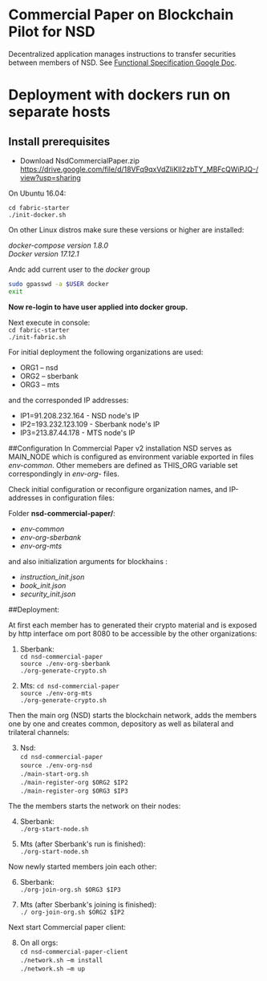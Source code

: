 # Commercial Paper on Blockchain Pilot for NSD

Decentralized application manages instructions to transfer securities between members of NSD.
See [Functional Specification Google Doc](https://docs.google.com/document/d/1N2PjBoSN_M2hXXtBFyUv9HACu0Q-6WWqCv_TRcdIS8Y/edit?usp=sharing).

# Deployment with dockers run on separate hosts


## Install prerequisites
-	Download NsdCommercialPaper.zip
https://drive.google.com/file/d/18VFq9qxVdZIiKII2zbTY_MBFcQWiPJQ-/view?usp=sharing 

On Ubuntu 16.04:  

`cd fabric-starter`  
`./init-docker.sh`  

On other Linux distros make sure these versions or higher are installed:  

*docker-compose version 1.8.0*  
*Docker version 17.12.1*

Andc add current user to the *docker* group

```bash
sudo gpasswd -a $USER docker
exit
```


**Now re-login to have user applied into docker group.**  


Next execute in console:   
`cd fabric-starter`  
`./init-fabric.sh`    


For initial deployment the following organizations are used:
- ORG1 – nsd
- ORG2 – sberbank 
- ORG3 – mts

and the corresponded IP addresses:
- IP1=91.208.232.164 - NSD node's IP
- IP2=193.232.123.109 - Sberbank node's IP
- IP3=213.87.44.178 - MTS node's IP
 

##Configuration
In Commercial Paper v2 installation NSD serves as MAIN_NODE which is configured as environment variable exported in files *env-common*.
Other memebers are defined as THIS_ORG variable set correspondingly in *env-org-<org-name>* files.

Check initial configuration or reconfigure organization names, and IP-addresses in configuration files: 

Folder **nsd-commercial-paper/**:
-	*env-common*
-	*env-org-sberbank*
-	*env-org-mts*  

and also initialization arguments for blockhains :
-	*instruction_init.json*
-	*book_init.json*
-	*security_init.json*

##Deployment:

At first each member has to generated their crypto material and is exposed by http interface om port 8080 to be accessible by the other organizations: 


1.	Sberbank:  
	`cd nsd-commercial-paper`  
	`source ./env-org-sberbank`  
	`./org-generate-crypto.sh`

2.	Mts:
	`cd nsd-commercial-paper`  
	`source ./env-org-mts`  
	`./org-generate-crypto.sh`

Then the main org (NSD) starts the blockchain network, adds the members one by one and creates common, depository as well as bilateral and trilateral channels:


3.	Nsd:  
	`cd nsd-commercial-paper`  
	`source ./env-org-nsd`  
	`./main-start-org.sh`  
	`./main-register-org $ORG2 $IP2`  
	`./main-register-org $ORG3 $IP3`

The the members starts the network on their nodes:
  
4.	Sberbank:  
	`./org-start-node.sh`

5.	Mts (after Sberbank's run is finished):  
	`./org-start-node.sh`

Now newly started members join each other:

6.	Sberbank:  
	`./org-join-org.sh $ORG3 $IP3`

7.	Mts (after Sberbank's joining is finished):  
	`./ org-join-org.sh $ORG2 $IP2`


Next start Commercial paper client:

8.	On all orgs:  
	`cd nsd-commercial-paper-client`  
	`./network.sh –m install`  
	`./network.sh –m up`
